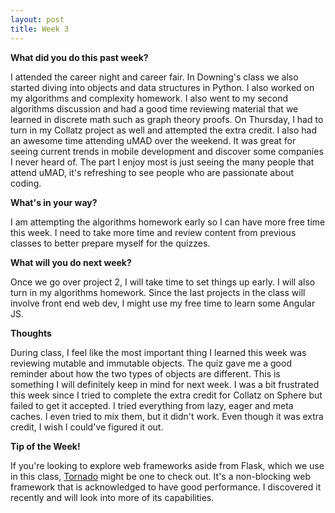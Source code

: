 ```yaml
---
layout: post
title: Week 3
---
```


<b>What did you do this past week?</b>

I attended the career night and career fair. In Downing's class we also started diving into objects and data structures in Python. I also worked on my algorithms and complexity homework. I also went to my second algorithms discussion and had a good time reviewing material that we learned in discrete math such as graph theory proofs. On Thursday, I had to turn in my Collatz project as well and attempted the extra credit. I also had an awesome time attending uMAD over the weekend. It was great for seeing current trends in mobile development and discover some companies I never heard of. The part I enjoy most is just seeing the many people that attend uMAD, it's refreshing to see people who are passionate about coding.

<b>What's in your way?</b>

I am attempting the algorithms homework early so I can have more free time this week. I need to take more time and review content from previous classes to better prepare myself for the quizzes.

<b>What will you do next week?</b>

Once we go over project 2, I will take time to set things up early. I will also turn in my algorithms homework. Since the last projects in the class will involve front end web dev, I might use my free time to learn some Angular JS.

<b>Thoughts</b>

During class, I feel like the most important thing I learned this week was reviewing mutable and immutable objects. The quiz gave me a good reminder about how the two types of objects are different. This is something I will definitely keep in mind for next week. I was a bit frustrated this week since I tried to complete the extra credit for Collatz on Sphere but failed to get it accepted. I tried everything from lazy, eager and meta caches. I even tried to mix them, but it didn't work. Even though it was extra credit, I wish I could've figured it out.

<b>Tip of the Week!</b>

If you're looking to explore web frameworks aside from Flask, which we use in this class, [Tornado](http://www.tornadoweb.org/en/stable/) might be one to check out. It's a non-blocking web framework that is acknowledged to have good performance. I discovered it recently and will look into more of its capabilities.
